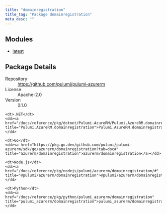 ```yaml
---
title: "domainregistration"
title_tag: "Package domainregistration"
meta_desc: ""
---
```


<!-- WARNING: this file was generated by Pulumi Docs Generator. -->
<!-- Do not edit by hand unless you're certain you know what you are doing! -->



<h2 id="modules">Modules</h2>
<ul class="api">
    <li><a href="latest/" title="latest"><span class="symbol module"></span>latest</a></li>
</ul>

<h2 id="package-details">Package Details</h2>
<dl class="package-details">
	<dt>Repository</dt>
	<dd><a href="https://github.com/pulumi/pulumi-azurerm">https://github.com/pulumi/pulumi-azurerm</a></dd>
	<dt>License</dt>
	<dd>Apache-2.0</dd>
	<dt>Version</dt>
	<dd>0.1.0</dd>
</dl>



<dl class="tabular">

    <dt>.NET</dt>
    <dd><a href="/docs/reference/pkg/dotnet/Pulumi.AzureRM/Pulumi.AzureRM.domainregistration.html" title="Pulumi.AzureRM.domainregistration">Pulumi.AzureRM.domainregistration</a></dd>

    <dt>Go</dt>
    <dd><a href="https://pkg.go.dev/github.com/pulumi/pulumi-azurerm/sdk/go/azurerm/domainregistration?tab=doc#" title="azurerm/domainregistration">azurerm/domainregistration</a></dd>

    <dt>Node.js</dt>
    <dd><a href="/docs/reference/pkg/nodejs/pulumi/azurerm/domainregistration/#" title="@pulumi/azurerm/domainregistration">@pulumi/azurerm/domainregistration</a></dd>

    <dt>Python</dt>
    <dd><a href="/docs/reference/pkg/python/pulumi_azurerm/domainregistration" title="pulumi_azurerm/domainregistration">pulumi_azurerm/domainregistration</a></dd>

</dl>

